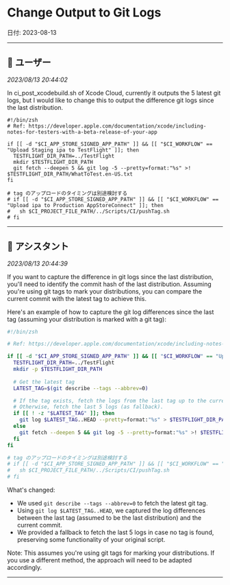 # Change Output to Git Logs

日付: 2023-08-13

---

## 👤 ユーザー
*2023/08/13 20:44:02*

In ci_post_xcodebuild.sh of Xcode Cloud, currently it outputs the 5 latest git logs, but I would like to change this to output the difference git logs since the last distribution.

```
#!/bin/zsh
# Ref: https://developer.apple.com/documentation/xcode/including-notes-for-testers-with-a-beta-release-of-your-app

if [[ -d "$CI_APP_STORE_SIGNED_APP_PATH" ]] && [[ "$CI_WORKFLOW" == "Upload Staging ipa to TestFlight" ]]; then
  TESTFLIGHT_DIR_PATH=../TestFlight
  mkdir $TESTFLIGHT_DIR_PATH
  git fetch --deepen 5 && git log -5 --pretty=format:"%s" >! $TESTFLIGHT_DIR_PATH/WhatToTest.en-US.txt
fi

# tag のアップロードのタイミングは別途検討する
# if [[ -d "$CI_APP_STORE_SIGNED_APP_PATH" ]] && [[ "$CI_WORKFLOW" == "Upload ipa to Production AppStoreConnect" ]]; then
#   sh $CI_PROJECT_FILE_PATH/../Scripts/CI/pushTag.sh
# fi

```

---

## 🤖 アシスタント
*2023/08/13 20:44:39*

If you want to capture the difference in git logs since the last distribution, you'll need to identify the commit hash of the last distribution. Assuming you're using git tags to mark your distributions, you can compare the current commit with the latest tag to achieve this.

Here's an example of how to capture the git log differences since the last tag (assuming your distribution is marked with a git tag):

```bash
#!/bin/zsh

# Ref: https://developer.apple.com/documentation/xcode/including-notes-for-testers-with-a-beta-release-of-your-app

if [[ -d "$CI_APP_STORE_SIGNED_APP_PATH" ]] && [[ "$CI_WORKFLOW" == "Upload Staging ipa to TestFlight" ]]; then
  TESTFLIGHT_DIR_PATH=../TestFlight
  mkdir -p $TESTFLIGHT_DIR_PATH
  
  # Get the latest tag
  LATEST_TAG=$(git describe --tags --abbrev=0)

  # If the tag exists, fetch the logs from the last tag up to the current commit.
  # Otherwise, fetch the last 5 logs (as fallback).
  if [[ ! -z "$LATEST_TAG" ]]; then
    git log $LATEST_TAG..HEAD --pretty=format:"%s" > $TESTFLIGHT_DIR_PATH/WhatToTest.en-US.txt
  else
    git fetch --deepen 5 && git log -5 --pretty=format:"%s" >! $TESTFLIGHT_DIR_PATH/WhatToTest.en-US.txt
  fi
fi

# tag のアップロードのタイミングは別途検討する
# if [[ -d "$CI_APP_STORE_SIGNED_APP_PATH" ]] && [[ "$CI_WORKFLOW" == "Upload ipa to Production AppStoreConnect" ]]; then
#   sh $CI_PROJECT_FILE_PATH/../Scripts/CI/pushTag.sh
# fi
```

What's changed:
- We used `git describe --tags --abbrev=0` to fetch the latest git tag.
- Using `git log $LATEST_TAG..HEAD`, we captured the log differences between the last tag (assumed to be the last distribution) and the current commit.
- We provided a fallback to fetch the last 5 logs in case no tag is found, preserving some functionality of your original script.

Note: This assumes you're using git tags for marking your distributions. If you use a different method, the approach will need to be adapted accordingly.

---
